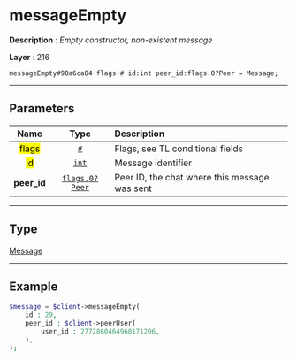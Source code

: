 # messageEmpty

**Description** : *Empty constructor, non\-existent message*

**Layer** : 216

```tl
messageEmpty#90a6ca84 flags:# id:int peer_id:flags.0?Peer = Message;
```

---

## Parameters

| Name | Type | Description |
| :---: | :---: | :--- |
| <mark>flags</mark> | [`#`](type/#) | Flags, see TL conditional fields |
| <mark>id</mark> | [`int`](type/int) | Message identifier |
| **peer_id** | [`flags.0?Peer`](type/Peer) | Peer ID, the chat where this message was sent |

---

## Type

[Message](type/Message)

---

## Example

```php
$message = $client->messageEmpty(
	id : 29,
	peer_id : $client->peerUser(
		user_id : 2772860464968171206,
	),
);
```